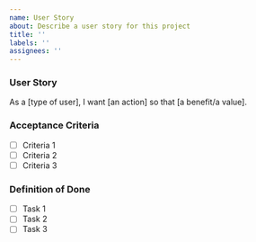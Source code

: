 ```yaml
---
name: User Story
about: Describe a user story for this project
title: ''
labels: ''
assignees: ''
---
```


### **User Story**
As a [type of user], I want [an action] so that [a benefit/a value].

### **Acceptance Criteria**
- [ ] Criteria 1
- [ ] Criteria 2
- [ ] Criteria 3

### **Definition of Done**
- [ ] Task 1
- [ ] Task 2
- [ ] Task 3
